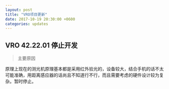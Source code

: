 ```yaml
---
layout: post
title: "VRO项目更新"
date: 2017-10-19 20:30:00 +0600
categories: updates
---
```

## VRO 42.22.01 停止开发
> 主要原因

原理上现在的测光机原理基本都是采用红外验光的，设备较大，结合手机的话不太可能准确，用距离感应器的话尚且不知道行不行，而且需要考虑的硬件设计较为复杂。暂时停止。

